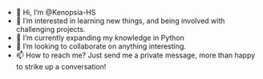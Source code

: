- 👋 Hi, I’m @Kenopsia-HS
- 👀 I’m interested in learning new things, and being involved with challenging projects.
- 🌱 I’m currently expanding my knowledge in Python
- 💞️ I’m looking to collaborate on anything interesting.
- 📫 How to reach me? Just send me a private message, more than happy to strike up a conversation!

<!---
Kenopsia-HS/Kenopsia-HS is a ✨ special ✨ repository because its `README.md` (this file) appears on your GitHub profile.
You can click the Preview link to take a look at your changes.
--->
